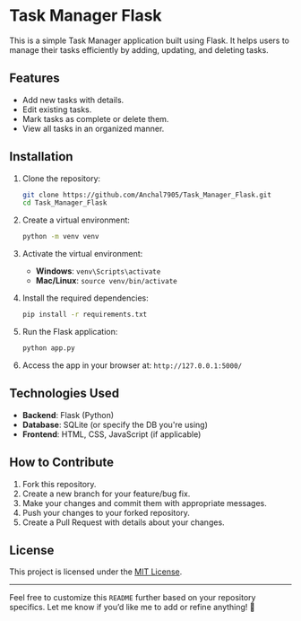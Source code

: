 
# Task Manager Flask

This is a simple Task Manager application built using Flask. It helps users to manage their tasks efficiently by adding, updating, and deleting tasks.

## Features
- Add new tasks with details.
- Edit existing tasks.
- Mark tasks as complete or delete them.
- View all tasks in an organized manner.

## Installation

1. Clone the repository:
   ```bash
   git clone https://github.com/Anchal7905/Task_Manager_Flask.git
   cd Task_Manager_Flask
   ```

2. Create a virtual environment:
   ```bash
   python -m venv venv
   ```

3. Activate the virtual environment:
   - **Windows**: `venv\Scripts\activate`
   - **Mac/Linux**: `source venv/bin/activate`

4. Install the required dependencies:
   ```bash
   pip install -r requirements.txt
   ```

5. Run the Flask application:
   ```bash
   python app.py
   ```

6. Access the app in your browser at: `http://127.0.0.1:5000/`

## Technologies Used
- **Backend**: Flask (Python)
- **Database**: SQLite (or specify the DB you're using)
- **Frontend**: HTML, CSS, JavaScript (if applicable)

## How to Contribute
1. Fork this repository.
2. Create a new branch for your feature/bug fix.
3. Make your changes and commit them with appropriate messages.
4. Push your changes to your forked repository.
5. Create a Pull Request with details about your changes.

## License
This project is licensed under the [MIT License](LICENSE).

---

Feel free to customize this `README` further based on your repository specifics. Let me know if you’d like me to add or refine anything! 🚀

